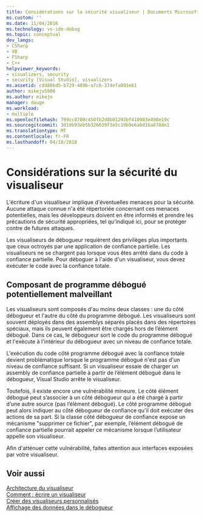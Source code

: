 ```yaml
---
title: Considérations sur la sécurité visualiseur | Documents Microsoft
ms.custom: ''
ms.date: 11/04/2016
ms.technology: vs-ide-debug
ms.topic: conceptual
dev_langs:
- CSharp
- VB
- FSharp
- C++
helpviewer_keywords:
- visualizers, security
- security [Visual Studio], visualizers
ms.assetid: cdd86bd5-b729-409b-a7c6-374efa091eb1
author: mikejo5000
ms.author: mikejo
manager: douge
ms.workload:
- multiple
ms.openlocfilehash: 799cc8700c450fb2d8b81293bf410903e498e19c
ms.sourcegitcommit: 3d10b93eb5b326639f3e5c19b9e6a8d1ba078de1
ms.translationtype: MT
ms.contentlocale: fr-FR
ms.lasthandoff: 04/18/2018
---
```

# <a name="visualizer-security-considerations"></a>Considérations sur la sécurité du visualiseur
L'écriture d'un visualiseur implique d'éventuelles menaces pour la sécurité. Aucune attaque connue n'a été répertoriée concernant ces menaces potentielles, mais les développeurs doivent en être informés et prendre les précautions de sécurité appropriées, tel qu'indiqué ici, pour se protéger contre de futures attaques.  
  
 Les visualiseurs de débogueur requièrent des privilèges plus importants que ceux octroyés par une application de confiance partielle. Les visualiseurs ne se chargent pas lorsque vous êtes arrêté dans du code à confiance partielle. Pour déboguer à l'aide d'un visualiseur, vous devez exécuter le code avec la confiance totale.  
  
## <a name="possible-malicious-debuggee-component"></a>Composant de programme débogué potentiellement malveillant  
 Les visualiseurs sont composés d'au moins deux classes : une du côté débogueur et l'autre du côté du programme débogué. Les visualiseurs sont souvent déployés dans des assemblys séparés placés dans des répertoires spéciaux, mais ils peuvent également être chargés hors de l’élément débogué. Dans ce cas, le débogueur sort le code du programme débogué et l'exécute à l'intérieur du débogueur avec un niveau de confiance totale.  
  
 L'exécution du code côté programme débogué avec la confiance totale devient problématique lorsque le programme débogué n'est pas d'un niveau de confiance suffisant. Si un visualiseur essaie de charger un assembly de confiance partielle à partir de l’élément débogué dans le débogueur, Visual Studio arrête le visualiseur.  
  
 Toutefois, il existe encore une vulnérabilité mineure. Le côté élément débogué peut s’associer à un côté débogueur qui a été chargé à partir d’une autre source (pas l’élément débogué). Le côté programme débogué peut alors indiquer au côté débogueur de confiance qu'il doit exécuter des actions de sa part. Si la classe côté débogueur de confiance expose un mécanisme "supprimer ce fichier", par exemple, l’élément débogué de confiance partielle pourrait appeler ce mécanisme lorsque l’utilisateur appelle son visualiseur.  
  
 Afin d'atténuer cette vulnérabilité, faites attention aux interfaces exposées par votre visualiseur.  
  
## <a name="see-also"></a>Voir aussi  
 [Architecture du visualiseur](../debugger/visualizer-architecture.md)   
 [Comment : écrire un visualiseur](../debugger/how-to-write-a-visualizer.md)   
 [Créer des visualiseurs personnalisés](../debugger/create-custom-visualizers-of-data.md)   
 [Affichage des données dans le débogueur](../debugger/viewing-data-in-the-debugger.md)